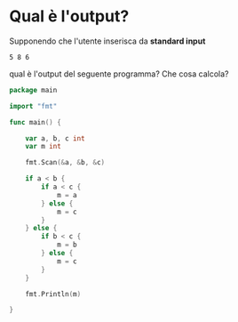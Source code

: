 # Qual è l'output?

Supponendo che l'utente inserisca da **standard input**
```
5 8 6
```
qual è l'output del seguente programma? Che cosa calcola? 

```go
package main

import "fmt"

func main() {

	var a, b, c int
	var m int

	fmt.Scan(&a, &b, &c)

	if a < b {
		if a < c {
			m = a
		} else {
			m = c
		}
	} else {
		if b < c {
			m = b
		} else {
			m = c
		}
	}

	fmt.Println(m)

}
```
